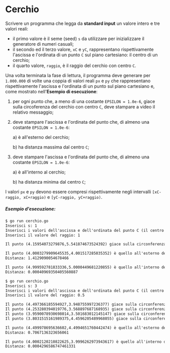 # Cerchio

Scrivere un programma che legga da **standard input** un valore intero e tre valori reali:
- il primo valore è il seme (seed) `s` da utilizzare per inizializzare il generatore di numeri casuali;
- il secondo ed il terzo valore, `xC` e `yC`, rappresentano rispettivamente l'ascissa e l'ordinata di un punto `C` sul piano cartesiano: il centro di un cerchio;
- il quarto valore, `raggio`, è il raggio del cerchio con centro `C`.

Una volta terminata la fase di lettura, il programma deve generare per `1.000.000` di volte una coppia di valori reali `px` e `py` che rappresentano rispettivamente l'ascissa e l'ordinata di un punto sul piano cartesiano e, come mostrato nell'**Esempio di esecuzione**: 
1. per ogni punto che, a meno di una costante `EPSILON = 1.0e-6`, giace sulla circoferenza del cerchio con centro `C`, deve stampare a video il relativo messaggio;
2. deve stampare l'ascissa e l'ordinata del punto che, di almeno una costante `EPSILON = 1.0e-6`:

    a) è all'esterno del cerchio;

    b) ha distanza massima dal centro `C`;

3. deve stampare l'ascissa e l'ordinata del punto che, di almeno una costante `EPSILON = 1.0e-6`:

    a) è all'interno al cerchio;

    b) ha distanza minima dal centro `C`;

I valori `px` e `py` devono essere compresi rispettivamente negli intervalli `[xC-raggio, xC+raggio)` e `[yC-raggio, yC+raggio)`.

##### Esempio d'esecuzione:

```markdown
$ go run cerchio.go
Inserisci s: 1
Inserisci i valori dell'ascissa e dell'ordinata del punto C (il centro del cerchio): 5 5
Inserisci il valore del raggio: 1

Il punto (4.15954073279876,5.541874673524392) giace sulla circonferenza del cerchio.

Il punto (4.0003279909645535,4.001517285035352) è quello all'esterno del cerchio che ha distanza massima dal centro C.
Distanza: 1.4129090054678466

Il punto (4.999592781833336,5.0000449681220855) è quello all'interno del cerchio che ha distanza minima dal centro C.
Distanza: 0.00040969350405560887

$ go run cerchio.go
Inserisci s: 3
Inserisci i valori dell'ascissa e dell'ordinata del punto C (il centro del cerchio): 4 4
Inserisci il valore del raggio: 0.5

Il punto (4.497366185594927,3.948755997236377) giace sulla circonferenza del cerchio.
Il punto (4.253280394019776,3.568897687168935) giace sulla circonferenza del cerchio.
Il punto (3.9590078930698014,3.501683012145147) giace sulla circonferenza del cerchio.
Il punto (3.8031515161989375,4.4596205489968055) giace sulla circonferenza del cerchio.

Il punto (4.499978695636602,4.4994651760442474) è quello all'esterno del cerchio che ha distanza massima dal centro C.
Distanza: 0.7067136323656061

Il punto (4.0002120210822625,3.9996262973943617) è quello all'interno del cerchio che ha distanza minima dal centro C.
Distanza: 0.0004296586747461331
```